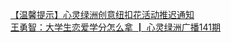   
[【温馨提示】心灵绿洲创意纽扣花活动推迟通知](http://www.dianyue.me/archives/896/cyak5d094bo7mx2g/)  
[王勇智：大学生恋爱学分怎么拿 ┃ 心灵绿洲广播141期](http://www.dianyue.me/archives/883/1u59c2dtw7um8qhg/)